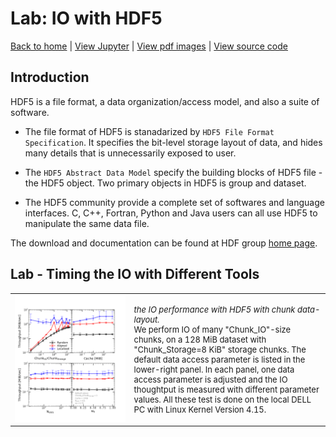 # Lab: IO with HDF5

[Back to home](https://github.com/ChenYangyao/N-Body-Course) | [View Jupyter](./out/perf_measure.ipynb) | [View pdf images](./out) | [View source code](./src)

## Introduction

HDF5 is a file format, a data organization/access model, and also a suite of software.

- The file format of HDF5 is stanadarized by `HDF5 File Format Specification`. It specifies the bit-level storage layout of data, and hides many details that is unnecessarily exposed to user.

- The `HDF5 Abstract Data Model` specify the building blocks of HDF5 file - the HDF5 object. Two primary objects in HDF5 is group and dataset.

- The HDF5 community provide a complete set of softwares and language interfaces. C, C++, Fortran, Python and Java users can all use HDF5 to manipulate the same data file.

The download and documentation can be found at HDF group [home page](https://portal.hdfgroup.org/display/support/Documentation?utm_source=hdfhomepage).

## Lab - Timing the IO with Different Tools

<table><tr>
    <td><img src="./out/tune_chunk.png" style="border: none;"></td>
    <td style="text-align:top;font-size: small;" width="300">
        <em>the IO performance with HDF5 with chunk data-layout. </em><br> 
        We perform IO of many "Chunk_IO"-size chunks, 
        on a 128 MiB dataset with "Chunk_Storage=8 KiB" storage chunks. 
        The default data access parameter is listed in the lower-right panel.
        In each panel, one data access parameter is adjusted and the IO thoughtput
        is measured with different parameter values. All these test is done on 
        the local DELL PC with Linux Kernel Version 4.15.
    </td>
</tr></table>
